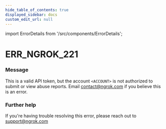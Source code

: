 ```yaml
---
hide_table_of_contents: true
displayed_sidebar: docs
custom_edit_url: null
---
```


import ErrorDetails from '/src/components/ErrorDetails';

# ERR_NGROK_221

### Message
This is a valid API token, but the account `<ACCOUNT>` is not authorized to submit or view abuse reports. Email contact@ngrok.com if you believe this is an error.

### Further help
If you're having trouble resolving this error, please reach out to [support@ngrok.com](mailto:support@ngrok.com?subject=Help%20with%20ERR_NGROK_221)

<ErrorDetails error='err_ngrok_221' />
